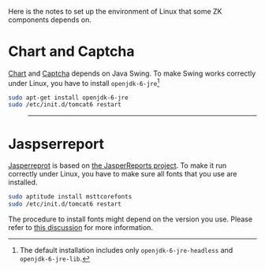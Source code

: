 Here is the notes to set up the environment of Linux that some ZK
components depends on.

# Chart and Captcha

[Chart]({{site.baseurl}}/zk_component_ref/diagrams_and_reports/chart)
and
[Captcha]({{site.baseurl}}/zk_component_ref/essential_components/captcha)
depends on Java Swing. To make Swing works correctly under Linux, you
have to install `openjdk-6-jre`[^1]

```bash
sudo apt-get install openjdk-6-jre
sudo /etc/init.d/tomcat6 restart
```

> ------------------------------------------------------------------------
>
> <references/>

# Jaspserreport

[Jasperreprot]({{site.baseurl}}/zk_component_ref/diagrams_and_reports/jasperreport)
is based on [the JasperReports project](http://jasperforge.org/projects/jasperreports). To make it run
correctly under Linux, you have to make sure all fonts that you use are
installed.

```bash
sudo aptitude install msttcorefonts
sudo /etc/init.d/tomcat6 restart
```

The procedure to install fonts might depend on the version you use.
Please refer to [this discussion](http://stackoverflow.com/questions/3218732/jasper-reports-pdf-generation-issue)
for more information.



[^1]: The default installation includes only `openjdk-6-jre-headless`
    and `openjdk-6-jre-lib`.

